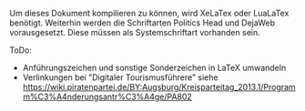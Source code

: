 Um dieses Dokument kompilieren zu können, wird XeLaTex oder LuaLaTex benötigt.
Weiterhin werden die Schriftarten Politics Head und DejaWeb vorausgesetzt. Diese müssen als Systemschriftart vorhanden sein.

ToDo:
- Anführungszeichen und sonstige Sonderzeichen in LaTeX umwandeln
- Verlinkungen bei "Digitaler Tourismusführere" siehe https://wiki.piratenpartei.de/BY:Augsburg/Kreisparteitag_2013.1/Programm%C3%A4nderungsantr%C3%A4ge/PA802
